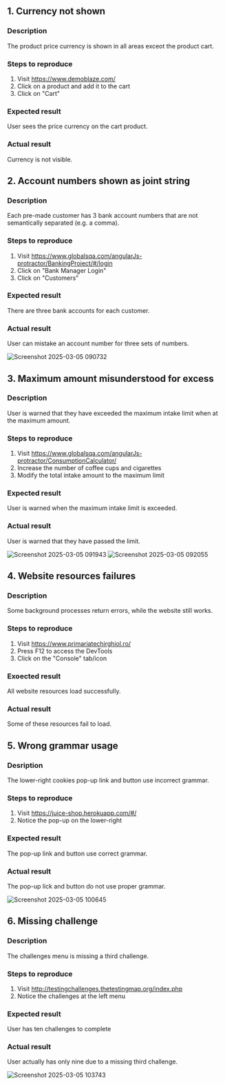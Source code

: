 ## 1. Currency not shown
### Description
The product price currency is shown in all areas exceot the product cart.
### Steps to reproduce
1. Visit https://www.demoblaze.com/
2. Click on a product and add it to the cart
3. Click on "Cart"
### Expected result
User sees the price currency on the cart product.
### Actual result
Currency is not visible.

## 2. Account numbers shown as joint string
### Description
Each pre-made customer has 3 bank account numbers that are not semantically separated (e.g. a comma).
### Steps to reproduce
1. Visit https://www.globalsqa.com/angularJs-protractor/BankingProject/#/login
2. Click on "Bank Manager Login"
3. Click on "Customers"
### Expected result
There are three bank accounts for each customer.
### Actual result
User can mistake an account number for three sets of numbers.

![Screenshot 2025-03-05 090732](https://github.com/user-attachments/assets/cfea3f6f-7af6-47d9-9573-a384c45d8372)

## 3. Maximum amount misunderstood for excess
### Description
User is warned that they have exceeded the maximum intake limit when at the maximum amount.
### Steps to reproduce
1. Visit https://www.globalsqa.com/angularJs-protractor/ConsumptionCalculator/
2. Increase the number of coffee cups and cigarettes
3. Modify the total intake amount to the maximum limit
### Expected result
User is warned when the maximum intake limit is exceeded.
### Actual result
User is warned that they have passed the limit.

![Screenshot 2025-03-05 091943](https://github.com/user-attachments/assets/23b6cb24-2b69-4823-b901-f6eb2f1dd120)
![Screenshot 2025-03-05 092055](https://github.com/user-attachments/assets/48cd80d4-48ed-402a-9906-f42eed4a73ba)

## 4. Website resources failures
### Description
Some background processes return errors, while the website still works.
### Steps to reproduce
1. Visit https://www.primariatechirghiol.ro/
2. Press F12 to access the DevTools
3. Click on the "Console" tab/icon
### Exoected result
All website resources load successfully.
### Actual result
Some of these resources fail to load.

## 5. Wrong grammar usage
### Desription
The lower-right cookies pop-up link and button use incorrect grammar.
### Steps to reproduce
1. Visit https://juice-shop.herokuapp.com/#/
2. Notice the pop-up on the lower-right
### Expected result
The pop-up link and button use correct grammar.
### Actual result
The pop-up lick and button do not use proper grammar.

![Screenshot 2025-03-05 100645](https://github.com/user-attachments/assets/0039359f-4af1-4442-aaa3-e2efc191e4dc)

## 6. Missing challenge
### Description
The challenges menu is missing a third challenge.
### Steps to reproduce
1. Visit http://testingchallenges.thetestingmap.org/index.php
2. Notice the challenges at the left menu
### Expected result
User has ten challenges to complete
### Actual result
User actually has only nine due to a missing third challenge.

![Screenshot 2025-03-05 103743](https://github.com/user-attachments/assets/56ccfa82-dc16-43d0-91ab-6fa7a5ee3726)

